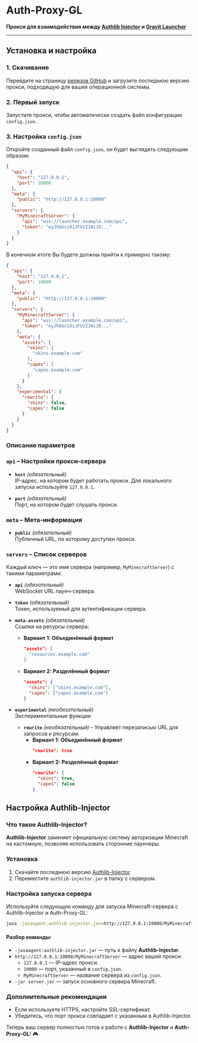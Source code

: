 # Auth-Proxy-GL

**Прокси для взаимодействия между [Authlib Injector](https://github.com/yushijinhun/authlib-injector/)
и [Gravit Launcher](https://gravitlauncher.com/)**

---

## Установка и настройка

### 1. Скачивание

Перейдите на страницу [релизов GitHub](https://github.com/IXLShizua/auth-proxy-gl/releases/latest) и загрузите последнюю
версию прокси, подходящую для вашей операционной системы.

### 2. Первый запуск

Запустите прокси, чтобы автоматически создать файл конфигурации `config.json`.

### 3. Настройка `config.json`

Откройте созданный файл `config.json`, он будет выглядеть следующим образом:

```json
{
  "api": {
    "host": "127.0.0.1",
    "port": 10000
  },
  "meta": {
    "public": "http://127.0.0.1:10000"
  },
  "servers": {
    "MyMinecraftServer": {
      "api": "wss://launcher.example.com/api",
      "token": "eyJhbGciOiJFUzI1NiJ9..."
    }
  }
}
```

В конечном итоге Вы будете должны прийти к примерно такому:

```json
{
  "api": {
    "host": "127.0.0.1",
    "port": 10000
  },
  "meta": {
    "public": "http://127.0.0.1:10000"
  },
  "servers": {
    "MyMinecraftServer": {
      "api": "wss://launcher.example.com/api",
      "token": "eyJhbGciOiJFUzI1NiJ9..."
    },
    "meta": {
      "assets": {
        "skins": [
          "skins.example.com"
        ],
        "capes": [
          "capes.example.com"
        ]
      }
    },
    "experimental": {
      "rewrite": {
        "skins": false,
        "capes": false
      }
    }
  }
}
```

### **Описание параметров**

### `api` – Настройки прокси-сервера

- **`host`** _(обязательный)_  
  IP-адрес, на котором будет работать прокси. Для локального запуска используйте `127.0.0.1`.

- **`port`** _(обязательный)_  
  Порт, на котором будет слушать прокси.

### `meta` – Мета-информация

- **`public`** _(обязательный)_  
  Публичный URL, по которому доступен прокси.

### `servers` – Список серверов

Каждый ключ — это имя сервера (например, `MyMinecraftServer`) с такими параметрами:

- **`api`** _(обязательный)_  
  WebSocket URL лаунч-сервера.

- **`token`** _(обязательный)_  
  Токен, используемый для аутентификации сервера.

- **`meta.assets`** _(обязательный)_  
  Ссылки на ресурсы сервера:
    - **Вариант 1: Объединённый формат**
      ```json
      "assets": [
        "resources.example.com"
      ]
      ```
    - **Вариант 2: Разделённый формат**
      ```json
      "assets": {
        "skins": ["skins.example.com"],
        "capes": ["capes.example.com"]
      }
      ```

- **`experimental`** _(необязательный)_  
  Экспериментальные функции:
    - **`rewrite`** _(необязательный)_ – Управляет перезаписью URL для запросов к ресурсам.
        - **Вариант 1: Объединённый формат**
          ```json
          "rewrite": true
          ```
        - **Вариант 2: Разделённый формат**
          ```json
          "rewrite": {
            "skins": true,
            "capes": false
          }
          ```

## Настройка Authlib-Injector

### Что такое Authlib-Injector?

**Authlib-Injector** заменяет официальную систему авторизации Minecraft на кастомную, позволяя использовать сторонние
лаунчеры.

### Установка

1. Скачайте последнюю версию [Authlib-Injector](https://github.com/yushijinhun/authlib-injector/releases/latest).
2. Переместите `authlib-injector.jar` в папку с сервером.

### Настройка запуска сервера

Используйте следующую команду для запуска Minecraft-сервера с Authlib-Injector и Auth-Proxy-GL:

```bash
java -javaagent:authlib-injector.jar=http://127.0.0.1:10000/MyMinecraftServer -jar server.jar
```

#### **Разбор команды:**

- `-javaagent:authlib-injector.jar` — путь к файлу **Authlib-Injector**.
- `http://127.0.0.1:10000/MyMinecraftServer` — адрес вашей прокси:
    - `127.0.0.1` — IP-адрес прокси.
    - `10000` — порт, указанный в `config.json`.
    - `MyMinecraftServer` — название сервера из `config.json`.
- `-jar server.jar` — запуск основного сервера Minecraft.

### **Дополнительные рекомендации**

- Если используете HTTPS, настройте SSL-сертификат.
- Убедитесь, что порт прокси совпадает с указанным в Authlib-Injector.

Теперь ваш сервер полностью готов к работе с **Authlib-Injector** и **Auth-Proxy-GL**! 🎮